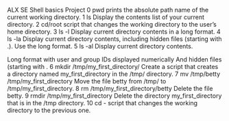 ALX SE Shell basics Project
0 pwd prints the absolute path name of the current working directory.
1 ls Display the contents list of your current directory. 
2 cd/root script that changes the working directory to the user’s home directory.
3 ls -l Display current directory contents in a long format.
4 ls -la Display current directory contents, including hidden files (starting with .). Use the long format.
5 ls -al Display current directory contents.

Long format
with user and group IDs displayed numerically
And hidden files (starting with .
6 mkdir /tmp/my_first_directory/ Create a script that creates a directory named my_first_directory in the /tmp/ directory.
7 mv /tmp/betty /tmp/my_first_directory Move the file betty from /tmp/ to /tmp/my_first_directory.
8 rm /tmp/my_first_directory/betty Delete the file betty.
9 rmdir /tmp/my_first_directory Delete the directory my_first_directory that is in the /tmp directory.
10 cd - script that changes the working directory to the previous one.

